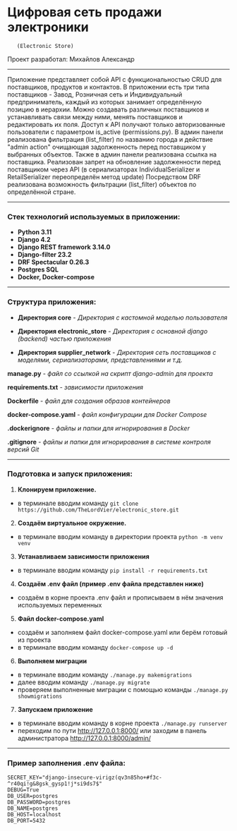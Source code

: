 # Цифровая сеть продажи электроники 
       (Electronic Store)

Проект разработал: Михайлов Александр

____

Приложение представляет собой API с функциональностью CRUD для поставщиков, продуктов и контактов.
В приложении есть три типа поставщиков - Завод, Розничная сеть и Индивидуальный предприниматель, каждый из которых 
занимает определённую позицию в иерархии. Можно создавать различных поставщиков и устанавливать связи между ними,
менять поставщиков и редактировать их поля. Доступ к API получают только авторизованные пользователи с параметром
is_active (permissions.py).
В админ панели реализована фильтрация (list_filter) по названию города и действие "admin action" очищающая
задолженность перед поставщиком у выбранных объектов. Также в админ панели реализована ссылка на поставщика.
Реализован запрет на обновление задолженности перед поставщиком через API (в сериализаторах IndividualSerializer и
RetailSerializer переопределён метод update)
Посредством DRF реализована возможность фильтрации (list_filter) объектов по определённой стране.

____

### Cтек технологий используемых в приложении:

- **Python 3.11**
- **Django 4.2**
- **Django REST framework 3.14.0**
- **Django-filter 23.2**
- **DRF Spectacular 0.26.3**
- **Postgres SQL**
- **Docker, Docker-compose**

____

### Структура приложения:


- **Директория core** - *Директория c кастомной моделью пользователя*

- **Директория electronic_store** - *Директория с основной django (backend) частью приложения*

- **Директория supplier_network** - *Директория сеть поставщиков с моделями, сериализаторами, представлениями и т.д.*


**manage.py** - *файл со ссылкой на скрипт django-admin для проекта*

**requirements.txt** - *зависимости приложения*

**Dockerfile** - *файл для создания образов контейнеров*

**docker-compose.yaml** - *файл конфигурации для Docker Compose*

**.dockerignore** - *файлы и папки для игнорирования в Docker*

**.gitignore** - *файлы и папки для игнорирования в системе контроля версий Git*

____

### Подготовка и запуск приложения:

1. **Клонируем приложение.**
 - в терминале вводим команду `git clone https://github.com/TheLordVier/electronic_store.git`
2. **Создаём виртуальное окружение.**
 - в терминале вводим команду в директории проекта `python -m venv venv`
3. **Устанавливаем зависимости приложения**
 - в терминале вводим команду `pip install -r requirements.txt` 
4. **Создаём .env файл (пример .env файла представлен ниже)**
 - создаём в корне проекта .env файл и прописываем в нём значения используемых переменных
5. **Файл docker-compose.yaml**
 - создаём и заполняем файл docker-compose.yaml или берём готовый из проекта
 - в терминале вводим команду `docker-compose up -d` 
6. **Выполняем миграции**
 - в терминале вводим команду `./manage.py makemigrations`
 - далее вводим команду `./manage.py migrate`
 - проверяем выполненные миграции с помощью команды `./manage.py showmigrations`
7. **Запускаем приложение**
 - в терминале вводим команду в корне проекта `./manage.py runserver`
 - переходим по пути http://127.0.0.1:8000/ или заходим в панель администратора http://127.0.0.1:8000/admin/

____

### Пример заполнения .env файла:

    SECRET_KEY="django-insecure-virigz(qv3n85ho+#f3c-^r40qi!g&8gsk_gysp1!j*si9ds7$"
    DEBUG=True
    DB_USER=postgres
    DB_PASSWORD=postgres
    DB_NAME=postgres
    DB_HOST=localhost
    DB_PORT=5432
